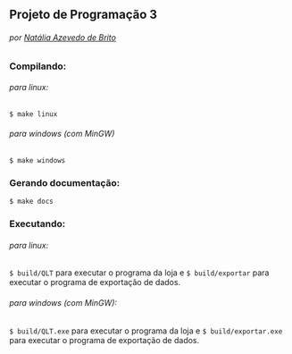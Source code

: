 ## Projeto de Programação 3
###### por [Natália Azevedo de Brito](https://github.com/bnatalha)

### Compilando:
###### para linux:

`$ make linux`

###### para windows (com MinGW)

`$ make windows`

### Gerando documentação:

`$ make docs`

### Executando:
###### para linux:

`$ build/QLT` para executar o programa da loja e `$ build/exportar` para executar o programa de exportação de dados.

###### para windows (com MinGW):

`$ build/QLT.exe` para executar o programa da loja e `$ build/exportar.exe` para executar o programa de exportação de dados.